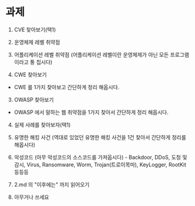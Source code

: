 # 과제 

1. CVE 찾아보기(택1)

  1. 운영체제 레벨 취약점

  2. 어플리케이션 레벨 취약점 (어플리케이션 레벨이란 운영체제가 아닌 모든 프로그램이라고 퉁 칩시다)

2. CWE 찾아보기

  - CWE 를 1가지 찾아보고 간단하게 정리 해옵시다. 

3. OWASP 찾아보기

  - OWASP 에서 말하는 웹 취약점을 1가지 찾아서 간단하게 정리 해옵시다. 

4. 실제 사례를 찾아보자(택1)

  1. 유명한 해킹 사건 (역대로 있었던 유명한 해킹 사건을 1건 찾아서 간단하게 정리를 해옵시다)

  2. 악성코드 (아무 악성코드의 소스코드를 가져옵시다)
    - Backdoor, DDoS, 도청 및 감시, Virus, Ransomware, Worm, Trojan(트로이목마), KeyLogger, RootKit 등등등

5. 2.md 의 "이후에는" 까지 읽어오기 

6. 아무거나 쓰세요
